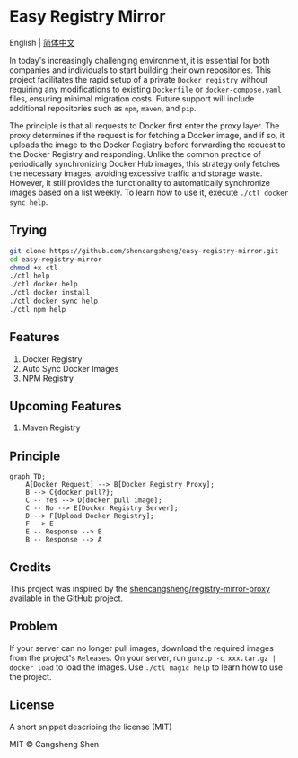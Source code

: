# Easy Registry Mirror

English | [简体中文](https://github.com/shencangsheng/easy-registry-mirror)

In today's increasingly challenging environment, it is essential for both companies and individuals to start building their own repositories. This project facilitates the rapid setup of a private `Docker registry` without requiring any modifications to existing `Dockerfile` or `docker-compose.yaml` files, ensuring minimal migration costs. Future support will include additional repositories such as `npm`, `maven`, and `pip`.

The principle is that all requests to Docker first enter the proxy layer. The proxy determines if the request is for fetching a Docker image, and if so, it uploads the image to the Docker Registry before forwarding the request to the Docker Registry and responding. Unlike the common practice of periodically synchronizing Docker Hub images, this strategy only fetches the necessary images, avoiding excessive traffic and storage waste. However, it still provides the functionality to automatically synchronize images based on a list weekly. To learn how to use it, execute `./ctl docker sync help`.

## Trying

```bash
git clone https://github.com/shencangsheng/easy-registry-mirror.git
cd easy-registry-mirror
chmod +x ctl
./ctl help
./ctl docker help
./ctl docker install
./ctl docker sync help
./ctl npm help
```

## Features

1. Docker Registry
2. Auto Sync Docker Images
3. NPM Registry

## Upcoming Features

1. Maven Registry

## Principle

```mermaid
graph TD;
    A[Docker Request] --> B[Docker Registry Proxy];
    B --> C{docker pull?};
    C -- Yes --> D[docker pull image];
    C -- No --> E[Docker Registry Server];
    D --> F[Upload Docker Registry];
    F --> E
    E -- Response --> B
    B -- Response --> A
```

## Credits

This project was inspired by the [shencangsheng/registry-mirror-proxy](https://github.com/shencangsheng/registry-mirror-proxy) available in the GitHub project.

## Problem

If your server can no longer pull images, download the required images from the project's `Releases`. On your server, run `gunzip -c xxx.tar.gz | docker load` to load the images. Use `./ctl magic help` to learn how to use the project.

## License

A short snippet describing the license (MIT)

MIT © Cangsheng Shen
